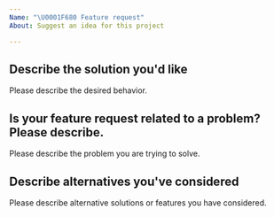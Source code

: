 ```yaml
---
Name: "\U0001F680 Feature request"
About: Suggest an idea for this project

---
```


<!--
Thank you for suggesting an idea to make DWE_OS better.

Please fill in as much of the template below as you're able.
-->

## Describe the solution you'd like

Please describe the desired behavior.

## Is your feature request related to a problem? Please describe.

Please describe the problem you are trying to solve.

## Describe alternatives you've considered

Please describe alternative solutions or features you have considered.